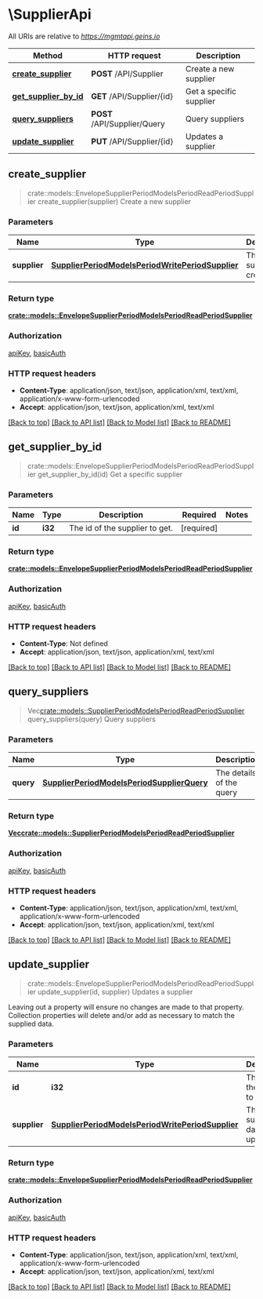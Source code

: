 # \SupplierApi

All URIs are relative to *https://mgmtapi.geins.io*

Method | HTTP request | Description
------------- | ------------- | -------------
[**create_supplier**](SupplierApi.md#create_supplier) | **POST** /API/Supplier | Create a new supplier
[**get_supplier_by_id**](SupplierApi.md#get_supplier_by_id) | **GET** /API/Supplier/{id} | Get a specific supplier
[**query_suppliers**](SupplierApi.md#query_suppliers) | **POST** /API/Supplier/Query | Query suppliers
[**update_supplier**](SupplierApi.md#update_supplier) | **PUT** /API/Supplier/{id} | Updates a supplier



## create_supplier

> crate::models::EnvelopeSupplierPeriodModelsPeriodReadPeriodSupplier create_supplier(supplier)
Create a new supplier

### Parameters


Name | Type | Description  | Required | Notes
------------- | ------------- | ------------- | ------------- | -------------
**supplier** | [**SupplierPeriodModelsPeriodWritePeriodSupplier**](SupplierPeriodModelsPeriodWritePeriodSupplier.md) | The supplier to create. | [required] |

### Return type

[**crate::models::EnvelopeSupplierPeriodModelsPeriodReadPeriodSupplier**](Envelope-Supplier.Models.Read.Supplier.md)

### Authorization

[apiKey](../README.md#apiKey), [basicAuth](../README.md#basicAuth)

### HTTP request headers

- **Content-Type**: application/json, text/json, application/xml, text/xml, application/x-www-form-urlencoded
- **Accept**: application/json, text/json, application/xml, text/xml

[[Back to top]](#) [[Back to API list]](../README.md#documentation-for-api-endpoints) [[Back to Model list]](../README.md#documentation-for-models) [[Back to README]](../README.md)


## get_supplier_by_id

> crate::models::EnvelopeSupplierPeriodModelsPeriodReadPeriodSupplier get_supplier_by_id(id)
Get a specific supplier

### Parameters


Name | Type | Description  | Required | Notes
------------- | ------------- | ------------- | ------------- | -------------
**id** | **i32** | The id of the supplier to get. | [required] |

### Return type

[**crate::models::EnvelopeSupplierPeriodModelsPeriodReadPeriodSupplier**](Envelope-Supplier.Models.Read.Supplier.md)

### Authorization

[apiKey](../README.md#apiKey), [basicAuth](../README.md#basicAuth)

### HTTP request headers

- **Content-Type**: Not defined
- **Accept**: application/json, text/json, application/xml, text/xml

[[Back to top]](#) [[Back to API list]](../README.md#documentation-for-api-endpoints) [[Back to Model list]](../README.md#documentation-for-models) [[Back to README]](../README.md)


## query_suppliers

> Vec<crate::models::SupplierPeriodModelsPeriodReadPeriodSupplier> query_suppliers(query)
Query suppliers

### Parameters


Name | Type | Description  | Required | Notes
------------- | ------------- | ------------- | ------------- | -------------
**query** | [**SupplierPeriodModelsPeriodSupplierQuery**](SupplierPeriodModelsPeriodSupplierQuery.md) | The details of the query | [required] |

### Return type

[**Vec<crate::models::SupplierPeriodModelsPeriodReadPeriodSupplier>**](Supplier.Models.Read.Supplier.md)

### Authorization

[apiKey](../README.md#apiKey), [basicAuth](../README.md#basicAuth)

### HTTP request headers

- **Content-Type**: application/json, text/json, application/xml, text/xml, application/x-www-form-urlencoded
- **Accept**: application/json, text/json, application/xml, text/xml

[[Back to top]](#) [[Back to API list]](../README.md#documentation-for-api-endpoints) [[Back to Model list]](../README.md#documentation-for-models) [[Back to README]](../README.md)


## update_supplier

> crate::models::EnvelopeSupplierPeriodModelsPeriodReadPeriodSupplier update_supplier(id, supplier)
Updates a supplier

Leaving out a property will ensure no changes are made to that property.  Collection properties will delete and/or add as necessary to match the supplied data.

### Parameters


Name | Type | Description  | Required | Notes
------------- | ------------- | ------------- | ------------- | -------------
**id** | **i32** | The id of the supplier to update. | [required] |
**supplier** | [**SupplierPeriodModelsPeriodWritePeriodSupplier**](SupplierPeriodModelsPeriodWritePeriodSupplier.md) | The supplier data to update. | [required] |

### Return type

[**crate::models::EnvelopeSupplierPeriodModelsPeriodReadPeriodSupplier**](Envelope-Supplier.Models.Read.Supplier.md)

### Authorization

[apiKey](../README.md#apiKey), [basicAuth](../README.md#basicAuth)

### HTTP request headers

- **Content-Type**: application/json, text/json, application/xml, text/xml, application/x-www-form-urlencoded
- **Accept**: application/json, text/json, application/xml, text/xml

[[Back to top]](#) [[Back to API list]](../README.md#documentation-for-api-endpoints) [[Back to Model list]](../README.md#documentation-for-models) [[Back to README]](../README.md)

